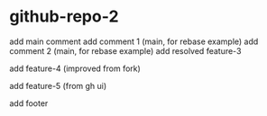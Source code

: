 # github-repo-2

add main comment
add comment 1 (main, for rebase example)
add comment 2 (main, for rebase example)
add resolved feature-3

add feature-4 (improved from fork)

add feature-5 (from gh ui)

add footer
